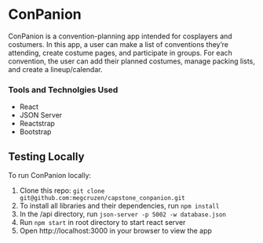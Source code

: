 # ConPanion
ConPanion is a convention-planning app intended for cosplayers and costumers. In this app, a user can make a list of conventions they’re attending, create costume pages, and participate in groups. For each convention, the user can add their planned costumes, manage packing lists, and create a lineup/calendar. 

### Tools and Technolgies Used
- React
- JSON Server
- Reactstrap
- Bootstrap

## Testing Locally
To run ConPanion locally:

1. Clone this repo: `git clone git@github.com:megcruzen/capstone_conpanion.git` 
1. To install all libraries and their dependencies, run `npm install`
1. In the /api directory, run `json-server -p 5002 -w database.json`
1. Run `npm start` in root directory to start react server
1. Open http://localhost:3000 in your browser to view the app
